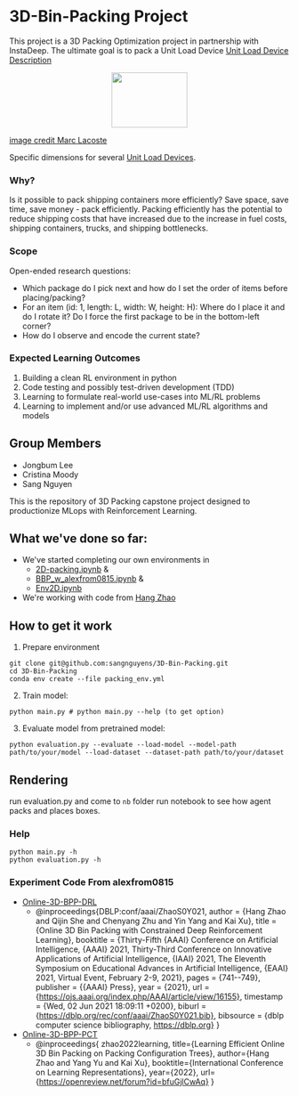 # 3D-Bin-Packing Project
This project is a 3D Packing Optimization project in partnership with InstaDeep. The ultimate goal is to pack a Unit Load Device [Unit Load Device Description](https://en.wikipedia.org/wiki/Unit_load_device)


<p style="text-align: center;"><img src="https://upload.wikimedia.org/wikipedia/commons/8/81/Unit_load_device_sizes.png" height="99" width="136.5" > 

[image credit Marc Lacoste](https://commons.wikimedia.org/wiki/User:Marc_Lacoste)</p>


Specific dimensions for several [Unit Load Devices](https://freight.qantas.com/freight-planning/equipment-uld.html).

### Why?
Is it possible to pack shipping containers more efficiently? Save space, save time, save money - pack efficiently.
Packing efficiently has the potential to reduce shipping costs that have increased due to the increase in fuel costs, shipping containers, trucks, and shipping bottlenecks.

### Scope
Open-ended research questions:
* Which package do I pick next and how do I set the order of items before placing/packing?
* For an item (id: 1, length: L, width: W, height: H): Where do I place it and do I rotate it? Do I force the first package to be in the bottom-left corner?
* How do I observe and encode the current state?

### Expected Learning Outcomes
1. Building a clean RL environment in python
2. Code testing and possibly test-driven development (TDD)
3. Learning to formulate real-world use-cases into ML/RL problems
4. Learning to implement and/or use advanced ML/RL algorithms and models


## Group Members
* Jongbum Lee
* Cristina Moody
* Sang Nguyen


This is the repository of 3D Packing capstone project designed to productionize MLops with Reinforcement Learning.

## What we've done so far:
* We've started completing our own environments in 
  * [2D-packing.ipynb](https://github.com/seive76/3D-Packing/blob/main/2D-packing.ipynb) & 
  * [BBP_w_alexfrom0815.ipynb](https://github.com/seive76/3D-Packing/blob/main/BBP_w_alexfrom0815.ipynb) & 
  * [Env2D.ipynb](https://github.com/seive76/3D-Packing/blob/main/nb/Env2D.ipynb)
* We're working with code from [Hang Zhao](https://github.com/alexfrom0815)

## How to get it work
1. Prepare environment
```
git clone git@github.com:sangnguyens/3D-Bin-Packing.git
cd 3D-Bin-Packing
conda env create --file packing_env.yml
```
2. Train model:
```
python main.py # python main.py --help (to get option)
```
3. Evaluate model from pretrained model:
```
python evaluation.py --evaluate --load-model --model-path path/to/your/model --load-dataset --dataset-path path/to/your/dataset
```
## Rendering
run evaluation.py and come to `nb` folder run notebook to see how agent 
packs and places boxes.

### Help
```
python main.py -h
python evaluation.py -h
```

### Experiment Code From alexfrom0815
* [Online-3D-BPP-DRL](https://github.com/alexfrom0815/Online-3D-BPP-DRL)
  * @inproceedings{DBLP:conf/aaai/ZhaoS0Y021,
  author    = {Hang Zhao and
               Qijin She and
               Chenyang Zhu and
               Yin Yang and
               Kai Xu},
  title     = {Online 3D Bin Packing with Constrained Deep Reinforcement Learning},
  booktitle = {Thirty-Fifth {AAAI} Conference on Artificial Intelligence, {AAAI}
               2021, Thirty-Third Conference on Innovative Applications of Artificial
               Intelligence, {IAAI} 2021, The Eleventh Symposium on Educational Advances
               in Artificial Intelligence, {EAAI} 2021, Virtual Event, February 2-9,
               2021},
  pages     = {741--749},
  publisher = {{AAAI} Press},
  year      = {2021},
  url       = {https://ojs.aaai.org/index.php/AAAI/article/view/16155},
  timestamp = {Wed, 02 Jun 2021 18:09:11 +0200},
  biburl    = {https://dblp.org/rec/conf/aaai/ZhaoS0Y021.bib},
  bibsource = {dblp computer science bibliography, https://dblp.org}
}
* [Online-3D-BPP-PCT](https://github.com/alexfrom0815/Online-3D-BPP-PCT)
  * @inproceedings{ zhao2022learning, title={Learning Efficient Online 3D Bin Packing on Packing Configuration Trees}, author={Hang Zhao and Yang Yu and Kai Xu}, booktitle={International Conference on Learning Representations}, year={2022}, url={https://openreview.net/forum?id=bfuGjlCwAq} }


